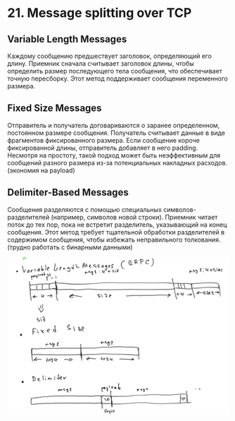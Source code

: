 # 21. Message splitting over TCP

## Variable Length Messages

Каждому сообщению предшествует заголовок, определяющий его длину. Приемник сначала считывает заголовок длины, чтобы определить размер последующего тела сообщения, что обеспечивает точную пересборку. Этот метод поддерживает сообщения переменного размера.

## Fixed Size Messages

Отправитель и получатель договариваются о заранее определенном, постоянном размере сообщения. Получатель считывает данные в виде фрагментов фиксированного размера. Если сообщение короче фиксированной длины, отправитель добавляет в него padding. Несмотря на простоту, такой подход может быть неэффективным для сообщений разного размера из-за потенциальных накладных расходов. (экономия на payload)

## Delimiter-Based Messages

Сообщения разделяются с помощью специальных символов-разделителей (например, символов новой строки). Приемник читает поток до тех пор, пока не встретит разделитель, указывающий на конец сообщения. Этот метод требует тщательной обработки разделителей в содержимом сообщения, чтобы избежать неправильного толкования. (трудно работать с бинарными данными)

![doronin-msg-splitting](../images/doronin-msg-splitting.png)